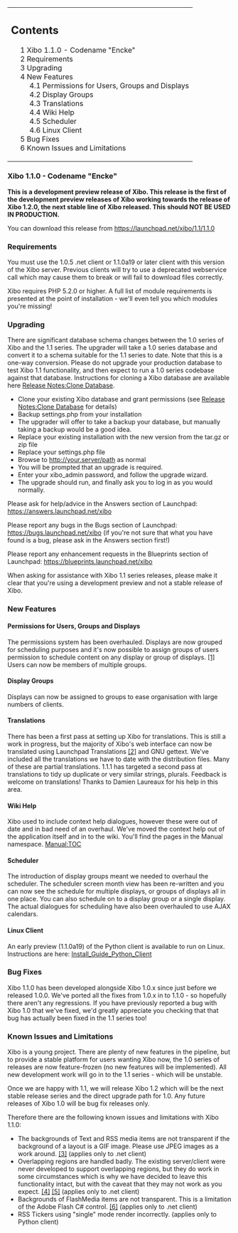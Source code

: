 <!--toc=getting_started-->
<table id="toc" class="toc"><tr><td><div id="toctitle"><h2>Contents</h2></div>
<ul>
<li class="toclevel-1 tocsection-1"><a href="#Xibo_1.1.0_-_Codename_.22Encke.22"><span class="tocnumber">1</span> <span class="toctext">Xibo 1.1.0 - Codename "Encke"</a></li>
<li class="toclevel-1 tocsection-2"><a href="#Requirements"><span class="tocnumber">2</span> <span class="toctext">Requirements</span></a></li>
<li class="toclevel-1 tocsection-3"><a href="#Upgrading"><span class="tocnumber">3</span> <span class="toctext">Upgrading</span></a></li>
<li class="toclevel-1 tocsection-4"><a href="#New_Features"><span class="tocnumber">4</span> <span class="toctext">New Features</span></a>
<ul>
<li class="toclevel-2 tocsection-5"><a href="#Permissions_for_Users.2C_Groups_and_Displays"><span class="tocnumber">4.1</span> <span class="toctext">Permissions for Users, Groups and Displays</span></a></li>
<li class="toclevel-2 tocsection-6"><a href="#Display_Groups"><span class="tocnumber">4.2</span> <span class="toctext">Display Groups</span></a></li>
<li class="toclevel-2 tocsection-7"><a href="#Translations"><span class="tocnumber">4.3</span> <span class="toctext">Translations</span></a></li>
<li class="toclevel-2 tocsection-8"><a href="#Wiki_Help"><span class="tocnumber">4.4</span> <span class="toctext">Wiki Help</span></a></li>
<li class="toclevel-2 tocsection-9"><a href="#Scheduler"><span class="tocnumber">4.5</span> <span class="toctext">Scheduler</span></a></li>
<li class="toclevel-2 tocsection-10"><a href="#Linux_Client"><span class="tocnumber">4.6</span> <span class="toctext">Linux Client</span></a></li>
</ul>
</li>
<li class="toclevel-1 tocsection-11"><a href="#Bug_Fixes"><span class="tocnumber">5</span> <span class="toctext">Bug Fixes</span></a></li>
<li class="toclevel-1 tocsection-12"><a href="#Known_Issues_and_Limitations"><span class="tocnumber">6</span> <span class="toctext">Known Issues and Limitations</span></a></li>
</ul>
</td></tr></table>
<h3> <span class="mw-headline" id="Xibo_1.1.0_-_Codename_.22Encke.22">Xibo 1.1.0 - Codename "Encke"</h3>
<p><b>This is a development preview release of Xibo. This release is the first of the development preview releases of Xibo working towards the release of Xibo 1.2.0, the next stable line of Xibo released. This should NOT BE USED IN PRODUCTION.</b>
</p><p>You can download this release from <a rel="nofollow" class="external free" href="https://launchpad.net/xibo/1.1/1.1.0">https://launchpad.net/xibo/1.1/1.1.0</a>
</p>
<h3> <span class="mw-headline" id="Requirements"> Requirements </span></h3>
<p>You must use the 1.0.5 .net client or 1.1.0a19 or later client with this version of the Xibo server. Previous clients will try to use a deprecated webservice call which may cause them to break or will fail to download files correctly.
</p><p>Xibo requires PHP 5.2.0 or higher. A full list of module requirements is presented at the point of installation - we'll even tell you which modules you're missing!
</p>
<h3> <span class="mw-headline" id="Upgrading"> Upgrading </span></h3>
<p>There are significant database schema changes between the 1.0 series of Xibo and the 1.1 series. The upgrader will take a 1.0 series database and convert it to a schema suitable for the 1.1 series to date. Note that this is a one-way conversion. Please do not upgrade your production database to test Xibo 1.1 functionality, and then expect to run a 1.0 series codebase against that database. Instructions for cloning a Xibo database are available here <a href="release_notes_clonedb.html" title="Release Notes:Clone Database">Release Notes:Clone Database</a>.
</p>
<ul><li> Clone your existing Xibo database and grant permissions (see <a href="release_notes_clonedb.html" title="Release Notes:Clone Database">Release Notes:Clone Database</a> for details)
</li><li> Backup settings.php from your installation
</li><li> The upgrader will offer to take a backup your database, but manually taking a backup would be a good idea.
</li><li> Replace your existing installation with the new version from the tar.gz or zip file
</li><li> Replace your settings.php file
</li><li> Browse to <a rel="nofollow" class="external free" href="http://your.server/path">http://your.server/path</a> as normal
</li><li> You will be prompted that an upgrade is required.
</li><li> Enter your xibo_admin password, and follow the upgrade wizard.
</li><li> The upgrade should run, and finally ask you to log in as you would normally.
</li></ul>
<p>Please ask for help/advice in the Answers section of Launchpad: <a rel="nofollow" class="external free" href="https://answers.launchpad.net/xibo">https://answers.launchpad.net/xibo</a>
</p><p>Please report any bugs in the Bugs section of Launchpad: <a rel="nofollow" class="external free" href="https://bugs.launchpad.net/xibo">https://bugs.launchpad.net/xibo</a> (if you're not sure that what you have found is a bug, please ask in the Answers section first!)
</p><p>Please report any enhancement requests in the Blueprints section of Launchpad: <a rel="nofollow" class="external free" href="https://blueprints.launchpad.net/xibo">https://blueprints.launchpad.net/xibo</a>
</p><p>When asking for assistance with Xibo 1.1 series releases, please make it clear that you're using a development preview and not a stable release of Xibo.
</p>
<h3> <span class="mw-headline" id="New_Features">New Features</span></h3>
<h4> <span class="mw-headline" id="Permissions_for_Users.2C_Groups_and_Displays">Permissions for Users, Groups and Displays</span></h4>
<p>The permissions system has been overhauled. Displays are now grouped for scheduling purposes and it's now possible to assign groups of users permission to schedule content on any display or group of displays. <a rel="nofollow" class="external autonumber" href="https://blueprints.launchpad.net/xibo/+spec/xibo-server-permissions">[1]</a> Users can now be members of multiple groups.
</p>
<h4> <span class="mw-headline" id="Display_Groups">Display Groups</span></h4>
<p>Displays can now be assigned to groups to ease organisation with large numbers of clients.
</p>
<h4> <span class="mw-headline" id="Translations">Translations</span></h4>
<p>There has been a first pass at setting up Xibo for translations. This is still a work in progress, but the majority of Xibo's web interface can now be translated using Launchpad Translations <a rel="nofollow" class="external autonumber" href="https://translations.launchpad.net/xibo">[2]</a> and GNU gettext. We've included all the translations we have to date with the distribution files. Many of these are partial translations. 1.1.1 has targeted a second pass at translations to tidy up duplicate or very similar strings, plurals. Feedback is welcome on translations! Thanks to Damien Laureaux for his help in this area.
</p>
<h4> <span class="mw-headline" id="Wiki_Help">Wiki Help</span></h4>
<p>Xibo used to include context help dialogues, however these were out of date and in bad need of an overhaul. We've moved the context help out of the application itself and in to the wiki. You'll find the pages in the Manual namespace. <a href="/wiki/Manual:TOC" title="Manual:TOC">Manual:TOC</a>
</p>
<h4> <span class="mw-headline" id="Scheduler">Scheduler</span></h4>
<p>The introduction of display groups meant we needed to overhaul the scheduler. The scheduler screen month view has been re-written and you can now see the schedule for multiple displays, or groups of displays all in one place. You can also schedule on to a display group or a single display. The actual dialogues for scheduling have also been overhauled to use AJAX calendars.
</p>
<h4> <span class="mw-headline" id="Linux_Client">Linux Client</span></h4>
<p>An early preview (1.1.0a19) of the Python client is available to run on Linux. Instructions are here: <a href="/wiki/Install_Guide_Python_Client" title="Install Guide Python Client">Install_Guide_Python_Client</a>
</p>
<h3> <span class="mw-headline" id="Bug_Fixes">Bug Fixes</span></h3>
<p>Xibo 1.1.0 has been developed alongside Xibo 1.0.x since just before we released 1.0.0. We've ported all the fixes from 1.0.x in to 1.1.0 - so hopefully there aren't any regressions. If you have previously reported a bug with Xibo 1.0 that we've fixed, we'd greatly appreciate you checking that that bug has actually been fixed in the 1.1 series too!
</p>
<h3> <span class="mw-headline" id="Known_Issues_and_Limitations"> Known Issues and Limitations </span></h3>
<p>Xibo is a young project. There are plenty of new features in the pipeline, but to provide a stable platform for users wanting Xibo now, the 1.0 series of releases are now feature-frozen (no new features will be implemented). All new development work will go in to the 1.1 series - which will be unstable.
</p><p>Once we are happy with 1.1, we will release Xibo 1.2 which will be the next stable release series and the direct upgrade path for 1.0. Any future releases of Xibo 1.0 will be bug fix releases only.
</p><p>Therefore there are the following known issues and limitations with Xibo 1.1.0:
</p>
<ul><li> The backgrounds of Text and RSS media items are not transparent if the background of a layout is a GIF image. Please use JPEG images as a work around. <a rel="nofollow" class="external autonumber" href="https://bugs.launchpad.net/xibo/+bug/348506">[3]</a> (applies only to .net client)
</li><li> Overlapping regions are handled badly. The existing server/client were never developed to support overlapping regions, but they do work in some circumstances which is why we have decided to leave this functionality intact, but with the caveat that they may not work as you expect. <a rel="nofollow" class="external autonumber" href="https://bugs.launchpad.net/xibo/+bug/321377">[4]</a> <a rel="nofollow" class="external autonumber" href="https://answers.launchpad.net/xibo/+question/64768">[5]</a> (applies only to .net client)
</li><li> Backgrounds of FlashMedia items are not transparent. This is a limitation of the Adobe Flash C# control. <a rel="nofollow" class="external autonumber" href="https://bugs.launchpad.net/xibo/+bug/341634">[6]</a> (applies only to .net client)
</li><li> RSS Tickers using "single" mode render incorrectly. (applies only to Python client)
</li></ul>